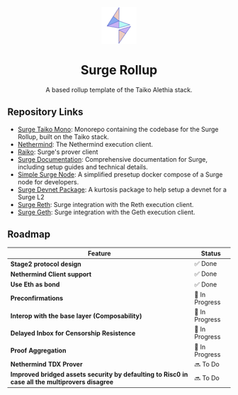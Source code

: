 <p align="center">
  <img src="./.github/SurgeLogoOnly.svg" width="80" alt="Logo for Surge" />
</p>

<h1 align="center">
  Surge Rollup
</h1>

<p align="center">
  A based rollup template of the Taiko Alethia stack.
</p>

## Repository Links

- [Surge Taiko Mono](https://github.com/NethermindEth/surge-taiko-mono): Monorepo containing the codebase for the Surge Rollup, built on the Taiko stack.
- [Nethermind](https://github.com/NethermindEth/nethermind): The Nethermind execution client.
- [Raiko](https://github.com/NethermindEth/raiko): Surge's prover client
- [Surge Documentation](https://github.com/NethermindEth/surge-docs): Comprehensive documentation for Surge, including setup guides and technical details.
- [Simple Surge Node](https://github.com/NethermindEth/simple-surge-node): A simplified presetup docker compose of a Surge node for developers.
- [Surge Devnet Package](https://github.com/NethermindEth/surge-devnet-package): A kurtosis package to help setup a devnet for a Surge L2
- [Surge Reth](https://github.com/NethermindEth/surge-reth): Surge integration with the Reth execution client.
- [Surge Geth](https://github.com/NethermindEth/surge-geth): Surge integration with the Geth execution client.

## Roadmap

| Feature | Status |
|---------|--------|
| **Stage2 protocol design** | ✅ Done |
| **Nethermind Client support** | ✅ Done |
| **Use Eth as bond** | ✅ Done |
| **Preconfirmations** | 🚧 In Progress |
| **Interop with the base layer (Composability)** | 🚧 In Progress |
| **Delayed Inbox for Censorship Resistence** | 🚧 In Progress |
| **Proof Aggregation** | 🚧 In Progress |
| **Nethermind TDX Prover** | 🔜 To Do |
| **Improved bridged assets security by defaulting to Risc0 in case all the multiprovers disagree** | 🔜 To Do |
